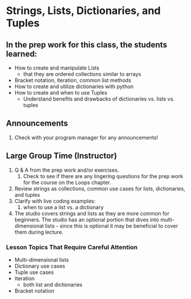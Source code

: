 # Strings, Lists, Dictionaries, and Tuples

## In the prep work for this class, the students learned:
- How to create and manipulate Lists
    - that they are ordered collections similar to arrays
- Bracket notation, iteration, common list methods
- How to create and utilize dictionaries with python
- How to create and when to use Tuples
    - Understand benefits and drawbacks of dictionaries vs. lists vs. tuples

## Announcements
1. Check with your program manager for any announcements!

## Large Group Time (Instructor)
1. Q & A from the prep work and/or exercises.
   1. Check to see if there are any lingering questions for the prep work for the course on the Loops chapter.
1. Review strings as collections, common use cases for lists, dictionaries, and tuples
1. Clarify with live coding examples:
   1. when to use a list vs. a dictionary
1. The studio covers strings and lists as they are more common for beginners. The studio has an optional portion that dives into multi-dimensional lists - since this is optional it may be beneficial to cover them during lecture.

### Lesson Topics That Require Careful Attention
- Multi-dimensional lists
- Dictionary use cases
- Tuple use cases
- Iteration
    - both list and dictionaries
- Bracket notation

